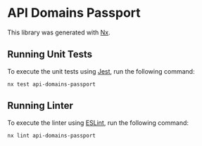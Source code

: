 # API Domains Passport

This library was generated with [Nx](https://nx.dev).

## Running Unit Tests

To execute the unit tests using [Jest](https://jestjs.io), run the following command:

```
nx test api-domains-passport
```

## Running Linter

To execute the linter using [ESLint](https://eslint.org/), run the following command:

```
nx lint api-domains-passport
```

